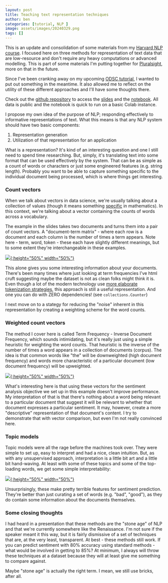 ```yaml
---
layout: post
title: Teaching text representation techniques
author: ben
categories: [tutorial, NLP ]
image: assets/images/20240329.png
tags: []
---
```


This is an update and consolidation of some materials from my [Harvard NLP course](https://bpben.github.io/categories.html#nlp-course).  I focused here on three methods for representation of text data that are low-resource and don't require any heavy computations or advanced modelling.  This is part of some materials I'm putting together for [Pluralsight](https://www.pluralsight.com/), more on that in the future.

Since I've been cranking away on my upcoming [ODSC tutorial](https://odsc.com/speakers/ben-needs-a-friend-an-intro-to-building-large-language-model-applications/), I wanted to put out something in the meantime.  It also allowed me to reflect on the utility of these different approaches and I'll have some thoughts there.

Check out the [github repository](https://github.com/bpben/vectors_demo) to access the [slides](https://github.com/bpben/vectors_demo/blob/main/Demo_vectors_slides.pdf) and the [notebook](https://github.com/bpben/vectors_demo/blob/main/demo_notebook.ipynb).  All data is public and the notebook is quick to run on a basic Colab instance.  

I propose my own idea of the purpose of NLP; responding effectively to informative representations of text.  What this means is that any NLP system should have two basic components:

1) Representation generation
2) Utilization of that representation for an application

What is a representation? It's kind of an interesting question and one I still need to spend time researching.  But, simply, it's translating text into some format that can be used effectively by the system.  That can be as simple as a count of words or characters or just some engineered features (e.g. string length).  Probably you want to be able to capture something specific to the individual document being processed, which is where things get interesting.

### Count vectors
When we talk about vectors in data science, we're usually talking about a collection of values (though it means something [specific](https://en.wikipedia.org/wiki/Vector_(mathematics_and_physics)) in mathematics).  In this context, we're talking about a vector containing the counts of words across a vocabulary.  

The example in the slides takes two documents and turns them into a pair of count vectors.  A "document-term matrix" - where each row is a document and each column is the number of times a term appears.  Note here - term, word, token - these each have slightly different meanings, but to some extent they're interchangeable in these examples.

[![]({{site.url}}/assets/20240329_cv.png){:height="50%" width="50%"}]({{site.url}}/assets/20240329_cv.png)

This alone gives you some interesting information about your documents.  There's been many times where just looking at term frequencies I've html cruft suggesting maybe the dataset is not as clean folks might think it is.  Even though a lot of the modern technology use [more elaborate tokenization strategies](https://huggingface.co/learn/nlp-course/en/chapter6/5), this approach is still a useful representation.  And one you can do with ZERO dependencies! (see `collections.Counter`)

I next move on to a stategy for reducing the "noise" inherent in this representation by creating a weighting scheme for the word counts. 

### Weighted count vectors
The method I cover here is called Term Frequency - Inverse Document Frequency, which sounds intimidating, but it's really just using a simple heuristic for weighting the word counts.  That heuristic is the inverse of the number of times a word appears in a collection of documents (corpus).  The idea is that common words like "the" will be downweighted (high document frequency) and words more characteristic of a particular document (low document frequency) will be upweighted.

[![]({{site.url}}/assets/20240329_tfidf.png){:height="50%" width="50%"}]({{site.url}}/assets/20240329_tfidf.png)

What's interesting here is that using these vectors for the sentiment analysis objective we set up in this example doesn't improve performance.  My interpretation of that is that there's nothing about a word being relevant to a particular document that suggest it will be relevant to whether that document expresses a particular sentiment.  It may, however, create a more "descriptive" representation of that document's content.  I try to demonstrate that with vector comparison, but even I'm not really convinced here.

### Topic models
Topic models were all the rage before the machines took over.  They were simple to set up, easy to interpret and had a nice, clean intuition.  But, as with any unsupervised approach, interpretation is a little bit art and a little bit hand-waving.  At least with some of these topics and some of the top-loading words, we get some simple interpretability:

[![]({{site.url}}/assets/20240329_tv.png){:height="50%" width="50%"}]({{site.url}}/assets/20240329_tv.png)

Unsurprisingly, these make pretty terrible features for sentiment prediction.  They're better than just curating a set of words (e.g. "bad", "good"), as they do contain some information about the documents themselves.  

### Some closing thoughts
I had heard in a presentation that these methods are the "stone age" of NLP and that we're currently somewhere like the Renaissance.  I'm not sure if the speaker meant it this way, but it is fairly dismissive of a set of techniques that are, at the very least, transparent.  At best - these methods still work.  If you can predict sentiment with 80% accuracy using standard methods - what would be involved in getting to 85%? At minimum, I always will throw these techniques at a dataset because they will at least give me something to compare against.  

Maybe "stone age" is actually the right term.  I mean, we still use bricks, after all.
